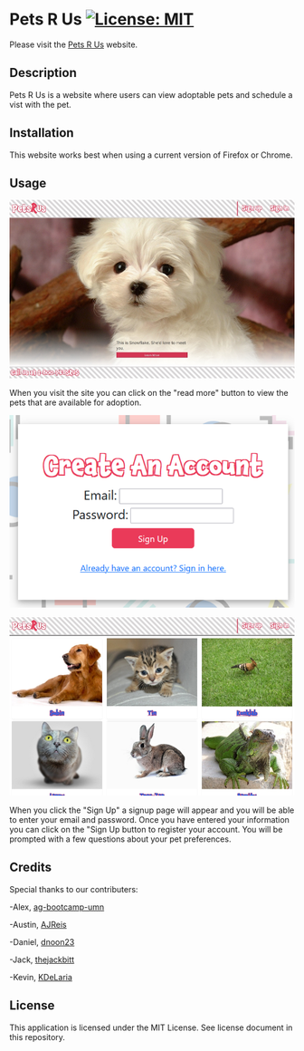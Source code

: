 # Pets R Us [![License: MIT](https://img.shields.io/badge/License-MIT-yellow.svg)](https://opensource.org/licenses/MIT)
Please visit the [Pets R Us](https://petsrus-mock-charity-bba28605e28b.herokuapp.com/pets) website.

## Description
Pets R Us is a website where users can view adoptable pets and schedule a vist with the pet.

## Installation
This website works best when using a current version of Firefox or Chrome.

## Usage
![homepage](./public/images/screenshot1.jpg)

When you visit the site you can click on the "read more" button to view the pets that are available for adoption.
 
![signup page](./public/images/screenshot2.png)

![signup page](./public/images/screenshot3.jpg)

When you click the "Sign Up" a signup page will appear and you will be able to enter your email and password. Once you have entered your information you can  click on the "Sign Up button to register your account.  You will be prompted with a few questions about your pet preferences. 

## Credits
Special thanks to our contributers:

-Alex, [ag-bootcamp-umn](https://github.com/ag-bootcamp-umn)

-Austin, [AJReis](https://github.com/AJRies)

-Daniel, [dnoon23](https://github.com/dnoon23)

-Jack, [thejackbitt](https://github.com/thejackbitt)

-Kevin, [KDeLaria](https://github.com/KDeLaria)

## License
This application is licensed under the MIT License.  See license document in this repository.
